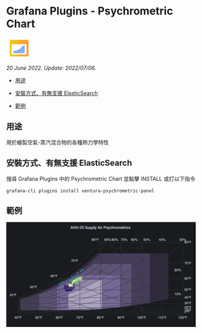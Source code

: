 # Grafana Plugins - Psychrometric Chart
 
![img](Psychrometric_Chart_icon.png)

*20 June 2022. Update: 2022/07/06.*

* [用途](#use)

* [安裝方式、有無支援 ElasticSearch](#install)

* [範例](#example)

<h2 id="use">用途</h2>

用於繪製空氣-蒸汽混合物的各種熱力學特性

<h2 id="install">安裝方式、有無支援 ElasticSearch</h2>

搜尋 Grafana Plugins 中的 Psychrometric Chart 並點擊 INSTALL 或打以下指令

    grafana-cli plugins install ventura-psychrometric-panel

<h2 id="example">範例</h2>

![img](Psychrometric.png)

